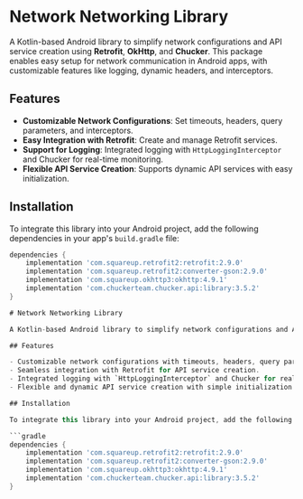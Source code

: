 # Network Networking Library

A Kotlin-based Android library to simplify network configurations and API service creation using **Retrofit**, **OkHttp**, and **Chucker**. This package enables easy setup for network communication in Android apps, with customizable features like logging, dynamic headers, and interceptors.

## Features

- **Customizable Network Configurations**: Set timeouts, headers, query parameters, and interceptors.
- **Easy Integration with Retrofit**: Create and manage Retrofit services.
- **Support for Logging**: Integrated logging with `HttpLoggingInterceptor` and Chucker for real-time monitoring.
- **Flexible API Service Creation**: Supports dynamic API services with easy initialization.

## Installation

To integrate this library into your Android project, add the following dependencies in your app's `build.gradle` file:

```gradle
dependencies {
    implementation 'com.squareup.retrofit2:retrofit:2.9.0'
    implementation 'com.squareup.retrofit2:converter-gson:2.9.0'
    implementation 'com.squareup.okhttp3:okhttp:4.9.1'
    implementation 'com.chuckerteam.chucker.api:library:3.5.2'
}

# Network Networking Library

A Kotlin-based Android library to simplify network configurations and API service creation using **Retrofit**, **OkHttp**, and **Chucker**. This package enables easy setup for network communication in Android apps, with customizable features like logging, dynamic headers, and interceptors.

## Features

- Customizable network configurations with timeouts, headers, query parameters, and interceptors.
- Seamless integration with Retrofit for API service creation.
- Integrated logging with `HttpLoggingInterceptor` and Chucker for real-time monitoring.
- Flexible and dynamic API service creation with simple initialization.

## Installation

To integrate this library into your Android project, add the following dependencies to your `build.gradle` file:

```gradle
dependencies {
    implementation 'com.squareup.retrofit2:retrofit:2.9.0'
    implementation 'com.squareup.retrofit2:converter-gson:2.9.0'
    implementation 'com.squareup.okhttp3:okhttp:4.9.1'
    implementation 'com.chuckerteam.chucker.api:library:3.5.2'
}
